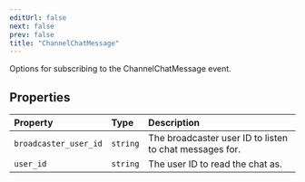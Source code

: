 ```yaml
---
editUrl: false
next: false
prev: false
title: "ChannelChatMessage"
---
```


Options for subscribing to the ChannelChatMessage event.

## Properties

| Property | Type | Description |
| :------ | :------ | :------ |
| `broadcaster_user_id` | `string` | The broadcaster user ID to listen to chat messages for. |
| `user_id` | `string` | The user ID to read the chat as. |
